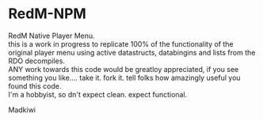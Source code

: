 # RedM-NPM
RedM Native Player Menu.  
this is a work in progress to replicate 100% of the functionality of the original player menu using active datastructs, databingins and lists from the RDO decompiles.  
ANY work towards this code would be greatloy appreciated, if you see something you like.... take it. fork it. tell folks how amazingly useful you found this code.  
I'm a hobbyist, so dn't expect clean. expect functional.  

Madkiwi